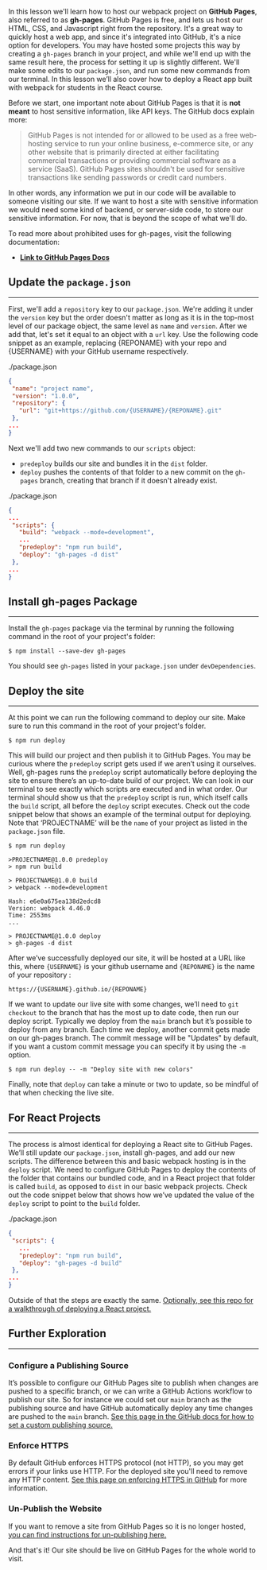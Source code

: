 In this lesson we'll learn how to host our webpack project on **GitHub Pages**, also referred to as **gh-pages**. GitHub Pages is free, and lets us host our HTML, CSS, and Javascript right from the repository. It's a great way to quickly host a web app, and since it's integrated into GitHub, it's a nice option for developers. You may have hosted some projects this way by creating a `gh-pages` branch in your project, and while we'll end up with the same result here, the process for setting it up is slightly different. We'll make some edits to our `package.json`, and run some new commands from our terminal. In this lesson we’ll also cover how to deploy a React app built with webpack for students in the React course. 
 
Before we start, one important note about GitHub Pages is that it is **not meant** to host sensitive information, like API keys. The GitHub docs explain more:
 
>GitHub Pages is not intended for or allowed to be used as a free web-hosting service to run your online business, e-commerce site, or any other website that is primarily directed at either facilitating commercial transactions or providing commercial software as a service (SaaS). GitHub Pages sites shouldn't be used for sensitive transactions like sending passwords or credit card numbers.
 
In other words, any information we put in our code will be available to someone visiting our site. If we want to host a site with sensitive information we would need some kind of backend, or server-side code, to store our sensitive information. For now, that is beyond the scope of what we'll do. 

To read more about prohibited uses for gh-pages, visit the following documentation:

* **<span class="glyphicon glyphicon-link"></span> [Link to GitHub Pages Docs](https://docs.github.com/en/pages/getting-started-with-github-pages/about-github-pages#prohibited-uses)**
 
 
## Update the `package.json`
---

First, we'll add a `repository` key to our `package.json`. We're adding it under the `version` key but the order doesn't matter as long as it is in the top-most level of our package object, the same level as `name` and `version`. After we add that, let's set it equal to an object with a `url` key. Use the following code snippet as an example, replacing {REPONAME} with your repo and {USERNAME} with your GitHub username respectively.
 
<div class="filename">./package.json</div>

```json
{
 "name": "project name",
 "version": "1.0.0",
 "repository": {
   "url": "git+https://github.com/{USERNAME}/{REPONAME}.git"
 },
...
}
```
 
Next we'll add two new commands to our `scripts` object: 
 
* `predeploy` builds our site and bundles it in the `dist` folder. 
* `deploy` pushes the contents of that folder to a new commit on the `gh-pages` branch, creating that branch if it doesn't already exist.
 
<div class="filename">./package.json</div>

```json
{
...
 "scripts": {
   "build": "webpack --mode=development",
   ...
   "predeploy": "npm run build",
   "deploy": "gh-pages -d dist"
 },
...
}
```
 
## Install gh-pages Package
---

Install the `gh-pages` package via the terminal by running the following command in the root of your project's folder:
 
```
$ npm install --save-dev gh-pages
```
 
You should see `gh-pages` listed in your `package.json` under `devDependencies`.
 
## Deploy the site
---

At this point we can run the following command to deploy our site. Make sure to run this command in the root of your project's folder.

```
$ npm run deploy
```
 
This will build our project and then publish it to GitHub Pages. You may be curious where the `predeploy` script gets used if we aren’t using it ourselves. Well, gh-pages runs the `predeploy` script automatically before deploying the site to ensure there’s an up-to-date build of our project. We can look in our terminal to see exactly which scripts are executed and in what order. Our terminal should show us that the `predeploy` script is run, which itself calls the `build` script, all  before the `deploy` script executes. Check out the code snippet below that shows an example of the terminal output for deploying. Note that ‘PROJECTNAME’ will be the `name` of your project as listed in the `package.json` file. 
 
```
$ npm run deploy
 
>PROJECTNAME@1.0.0 predeploy
> npm run build
 
> PROJECTNAME@1.0.0 build
> webpack --mode=development
 
Hash: e6e0a675ea138d2edcd8
Version: webpack 4.46.0
Time: 2553ms
...
 
> PROJECTNAME@1.0.0 deploy
> gh-pages -d dist
```
 
After we’ve successfully deployed our site, it will be hosted at a URL like this, where `{USERNAME}` is your github username and `{REPONAME}` is the name of your repository : 
 
```
https://{USERNAME}.github.io/{REPONAME}
```
 
If we want to update our live site with some changes, we’ll need to `git checkout` to the branch that has the most up to date code, then run our deploy script. Typically we deploy from the `main` branch but it’s possible to deploy from any branch. Each time we deploy, another commit gets made on our gh-pages branch. The commit message will be "Updates" by default, if you want a custom commit message you can specify it by using the `-m` option.
 
```
$ npm run deploy -- -m "Deploy site with new colors"
```
 
Finally, note that `deploy` can take a minute or two to update, so be mindful of that when checking the live site.
 
 
## For React Projects
---
 
The process is almost identical for deploying a React site to GitHub Pages. We’ll still update our `package.json`, install gh-pages, and add our new scripts. The difference between this and basic webpack hosting is in the `deploy` script. We need to configure GitHub Pages to deploy the contents of the folder that contains our bundled code, and in a React project that folder is called `build`, as opposed to `dist` in our basic webpack projects. Check out the code snippet below that shows how we’ve updated the value of the `deploy` script to point to the `build` folder. 
 
<div class="filename">./package.json</div>
 
```json
{
 "scripts": {
   ...
   "predeploy": "npm run build",
   "deploy": "gh-pages -d build"
 },
...
}
```
 
Outside of that the steps are exactly the same. [Optionally, see this repo for a walkthrough of deploying a React project.](https://github.com/gitname/react-gh-pages) 
 
## Further Exploration
---
 
### Configure a Publishing Source
 
It’s possible to configure our GitHub Pages site to publish when changes are pushed to a specific branch, or we can write a GitHub Actions workflow to publish our site. So for instance we could set our `main` branch as the publishing source and have GitHub automatically deploy any time changes are pushed to the `main` branch. [See this page in the GitHub docs for how to set a custom publishing source.](https://docs.github.com/en/pages/getting-started-with-github-pages/configuring-a-publishing-source-for-your-github-pages-site)
 
### Enforce HTTPS
 
By default GitHub enforces HTTPS protocol (not HTTP), so you may get errors if your links use HTTP. For the deployed site you'll need to remove any HTTP content. [See this page on enforcing HTTPS in GitHub](https://docs.github.com/en/pages/getting-started-with-github-pages/securing-your-github-pages-site-with-https#resolving-problems-with-mixed-content) for more information.
 
### Un-Publish the Website
 
If you want to remove a site from GitHub Pages so it is no longer hosted, [you can find instructions for un-publishing here.](https://docs.github.com/en/pages/getting-started-with-github-pages/unpublishing-a-github-pages-site)
 
And that's it! Our site should be live on GitHub Pages for the whole world to visit.
